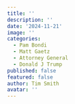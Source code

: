 ```yaml
---
title: ''
description: ''
date: '2024-11-21'
image: ''
categories:
  - Pam Bondi
  - Matt Gaetz
  - Attorney General
  - Donald J Trump
published: false
featured: false
author: Tim Smith
avatar: ''
---
```


<script>
  import { ExternalLink, Image } from '../lib';
</script>

##

<Image
  src=''
  alt=''
/>
